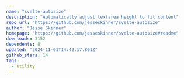 ```yaml
---
name: "svelte-autosize"
description: "Automatically adjust textarea height to fit content"
repo_url: "https://github.com/jesseskinner/svelte-autosize"
author: "Jesse Skinner"
homepage: "https://github.com/jesseskinner/svelte-autosize#readme"
downloads: 3152
dependents: 8
updated: "2024-11-01T14:42:17.801Z"
github_stars: 14
tags: 
  - utility
---
```


